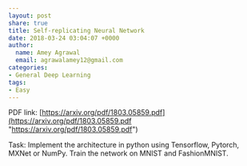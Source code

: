 ```yaml
---
layout: post
share: true
title: Self-replicating Neural Network
date: 2018-03-24 03:04:07 +0000
author:
  name: Amey Agrawal
  email: agrawalamey12@gmail.com
categories:
- General Deep Learning
tags:
- Easy
---
```

PDF link: [https://arxiv.org/pdf/1803.05859.pdf](https://arxiv.org/pdf/1803.05859.pdf "https://arxiv.org/pdf/1803.05859.pdf")

Task: Implement the architecture in python using Tensorflow, Pytorch, MXNet or NumPy. Train the network on MNIST and FashionMNIST.